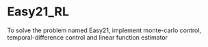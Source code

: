 # Easy21_RL
To solve the problem named Easy21, implement monte-carlo control, temporal-difference control and linear function estimator
